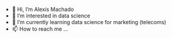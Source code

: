 - 👋 Hi, I’m Alexis Machado
- 👀 I’m interested in data science
- 🌱 I’m currently learning data science for marketing (telecoms)
- 📫 How to reach me ...

<!---
almacb/almacb is a ✨ special ✨ repository because its `README.md` (this file) appears on your GitHub profile.
You can click the Preview link to take a look at your changes.
--->
